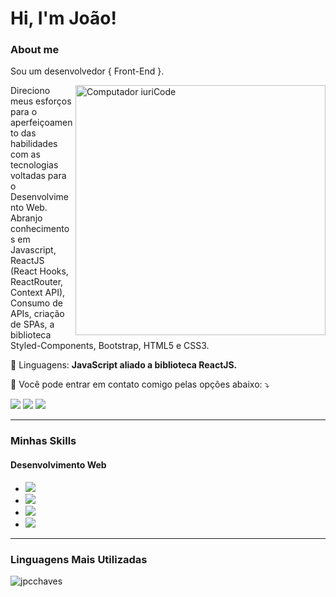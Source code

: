 # Hi, I'm João!

### About me

Sou um desenvolvedor { Front-End }.

<img src="https://raw.githubusercontent.com/MicaelliMedeiros/micaellimedeiros/master/image/computer-illustration.png" min-width="400px" max-width="400px" width="400px" align="right" margin-bottom="50px" alt="Computador iuriCode">

<p align="left"> 
  Direciono meus esforços para o aperfeiçoamento das habilidades com as tecnologias voltadas para o Desenvolvimento Web. Abranjo conhecimentos em Javascript, ReactJS (React Hooks, ReactRouter, Context API), Consumo de APIs, criação de SPAs, a biblioteca Styled-Components, Bootstrap, HTML5 e CSS3.
</p>

<p align="left">
  🦄 Linguagens: <strong>JavaScript aliado a biblioteca ReactJS.</strong>
</p>

<p align="left">
  💌 Você pode entrar em contato comigo pelas opções abaixo: ⤵️
</p>

<p align="left">
  <a href="https://linkedin.com/in/joaopaulo-chaves" alt="Linkedin">
  <img src="https://img.shields.io/badge/-Linkedin-0e76a8?style=flat-square&logo=Linkedin&logoColor=white&link=LINK-DO-SEU-LINKEDIN" /></a>

  <a href="mailto:jpcchaves@outlook.com" alt="email">
  <img src="https://img.shields.io/badge/-Outlook-blue"/></a>


  <a href="https://www.instagram.com/jp.chaves_/" alt="Instagram">
  <img src="https://img.shields.io/badge/-Instagram-DF0174?style=flat-square&labelColor=DF0174&logo=instagram&logoColor=white&link=LINK-DO-SEU-INSTAGRAM"/></a>
</p>  

<hr/>

### Minhas Skills
  #### Desenvolvimento Web
- <img src="https://img.shields.io/badge/React-20232A?style=for-the-badge&logo=react&logoColor=61DAFB"/>
- <img src="https://img.shields.io/badge/JavaScript-F7DF1E?style=for-the-badge&logo=javascript&logoColor=black">
- <img src="https://img.shields.io/badge/HTML5-E34F26?style=for-the-badge&logo=html5&logoColor=white"/>
- <img src="https://img.shields.io/badge/CSS3-1572B6?style=for-the-badge&logo=css3&logoColor=white"/>

<hr/>
    
### Linguagens Mais Utilizadas
<p><img align="center" src="https://github-readme-stats.vercel.app/api/top-langs?username=jpcchaves&show_icons=true&theme=dracula&locale=en&layout=compact" alt="jpcchaves" /></p>

